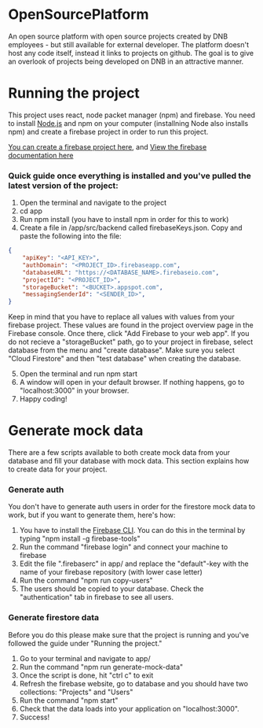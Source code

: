 # OpenSourcePlatform

An open source platform with open source projects created by DNB employees - but still available for external developer. The platform doesn't host any code itself, instead it links to projects on github. The goal is to give an overlook of projects being developed on DNB in an attractive manner.  

# Running the project
This project uses react, node packet manager (npm) and firebase. You need to install [Node.js](https://nodejs.org/en/) and npm on your computer (installning Node also installs npm) and create a firebase project in order to run this project. 

[You can create a firebase project here](https://console.firebase.google.com/u/0/), and [View the firebase documentation here](https://firebase.google.com/docs/guides/)

### Quick guide once everything is installed and you've pulled the latest version of the project:
1. Open the terminal and navigate to the project
2. cd app
3. Run npm install (you have to install npm in order for this to work)
4. Create a file in /app/src/backend called firebaseKeys.json. Copy and paste the following into the file:
```json
{
    "apiKey": "<API_KEY>",
    "authDomain": "<PROJECT_ID>.firebaseapp.com",
    "databaseURL": "https://<DATABASE_NAME>.firebaseio.com",
    "projectId": "<PROJECT_ID>",
    "storageBucket": "<BUCKET>.appspot.com",
    "messagingSenderId": "<SENDER_ID>",
}

```

  Keep in mind that you have to replace all values with values from your firebase project. These values are found in the project overview page in the Firebase console. Once there, click "Add Firebase to your web app". If you do not recieve a "storageBucket" path, go to your project in firebase, select database from the menu and "create database". Make sure you select "Cloud Firestore" and then "test database" when creating the database. 

5. Open the terminal and run npm start
6. A window will open in your default browser. If nothing happens, go to "localhost:3000" in your browser.
7. Happy coding!

# Generate mock data
There are a few scripts available to both create mock data from your database and fill your database with mock data. This section explains how to create data for your project.

### Generate auth
You don't have to generate auth users in order for the firestore mock data to work, but if you want to generate them, here's how: 

1. You have to install the [Firebase CLI](https://firebase.google.com/docs/hosting/quickstart#install-the-firebase-cli). You can do this in the terminal by typing "npm install -g firebase-tools"
2. Run the command "firebase login" and connect your machine to firebase
3. Edit the file ".firebaserc" in app/ and replace the "default"-key with the name of your firebase repository (with lower case letter)
4. Run the command "npm run copy-users"
5. The users should be copied to your database. Check the "authentication" tab in firebase to see all users.

### Generate firestore data
Before you do this please make sure that the project is running and you've followed the guide under "Running the project." 

1. Go to your terminal and navigate to app/
2. Run the command "npm run generate-mock-data"
3. Once the script is done, hit "ctrl c" to exit
4. Refresh the firebase website, go to database and you should have two collections: "Projects" and "Users"
5. Run the command "npm start"
6. Check that the data loads into your application on "localhost:3000".
7. Success!


